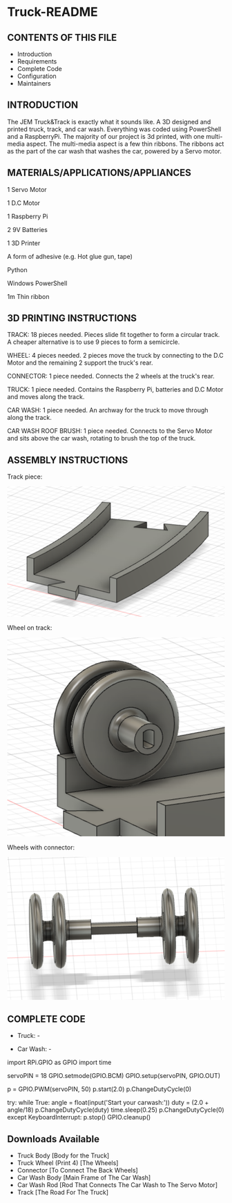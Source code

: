 # Truck-README

CONTENTS OF THIS FILE
---------------------

 * Introduction
 * Requirements
 * Complete Code
 * Configuration
 * Maintainers
 
INTRODUCTION
------------

The JEM Truck&Track is exactly what it sounds like. A 3D designed and printed truck, track, and car wash. Everything was coded using PowerShell and a RaspberryPi. The majority of our project is 3d printed, with one multi-media aspect. The multi-media aspect is a few thin ribbons. The ribbons act as the part of the car wash that washes the car, powered by a Servo motor.

MATERIALS/APPLICATIONS/APPLIANCES
------------

<p> 1 Servo Motor </p>
<p> 1 D.C Motor </p>
<p> 1 Raspberry Pi </p>
<p> 2 9V Batteries </p>
<p> 1 3D Printer </p>
<p> A form of adhesive (e.g. Hot glue gun, tape) </p>
<p> Python </p>
<p> Windows PowerShell </p>
<p> 1m Thin ribbon </p>

3D PRINTING INSTRUCTIONS
------------

TRACK: 18 pieces needed. Pieces slide fit together to form a circular track. A cheaper alternative is to use 9 pieces to form a semicircle.

WHEEL: 4 pieces needed. 2 pieces move the truck by connecting to the D.C Motor and the remaining 2 support the truck's rear.

CONNECTOR: 1 piece needed. Connects the 2 wheels at the truck's rear.

TRUCK: 1 piece needed. Contains the Raspberry Pi, batteries and D.C Motor and moves along the track.

CAR WASH: 1 piece needed. An archway for the truck to move through along the track.

CAR WASH ROOF BRUSH: 1 piece needed. Connects to the Servo Motor and sits above the car wash, rotating to brush the top of the truck.


ASSEMBLY INSTRUCTIONS
------------
Track piece:

![Track](Track.png)

Wheel on track:

![Wheel on track](Wheel_on_track.png)

Wheels with connector:

![Wheels with connector](Wheels_with_connector.png)


COMPLETE CODE
------------

- Truck: -

- Car Wash: -

import RPi.GPIO as GPIO
import time

servoPIN = 18
GPIO.setmode(GPIO.BCM)
GPIO.setup(servoPIN, GPIO.OUT)

p = GPIO.PWM(servoPIN, 50)
p.start(2.0)
p.ChangeDutyCycle(0)

try:
        while True:
                angle = float(input('Start your carwash:'))
                duty = (2.0 + angle/18)
                p.ChangeDutyCycle(duty)
                time.sleep(0.25)
                p.ChangeDutyCycle(0)
except KeyboardInterrupt:
        p.stop()
        GPIO.cleanup()

Downloads Available
------------
- Truck Body [Body for the Truck]
- Truck Wheel (Print 4) [The Wheels]
- Connector [To Connect The Back Wheels]
- Car Wash Body [Main Frame of The Car Wash]
- Car Wash Rod [Rod That Connects The Car Wash to The Servo Motor]
- Track [The Road For The Truck]
